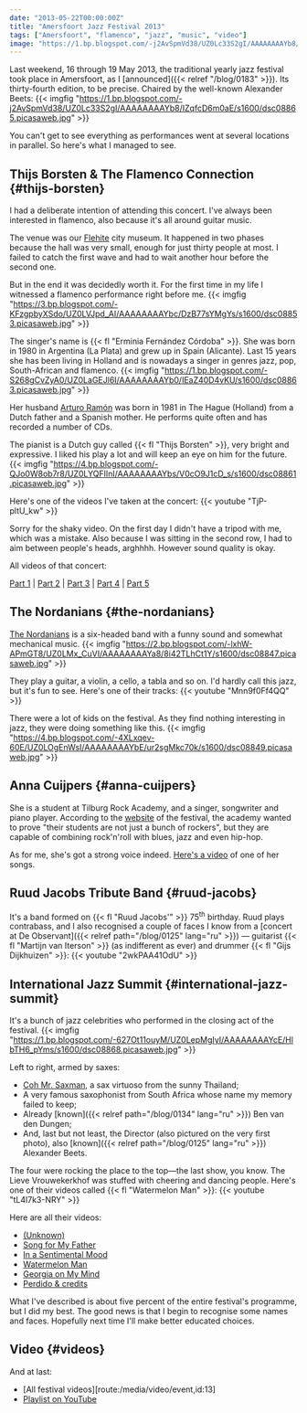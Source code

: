 ```yaml
---
date: "2013-05-22T00:00:00Z"
title: "Amersfoort Jazz Festival 2013"
tags: ["Amersfoort", "flamenco", "jazz", "music", "video"]
image: "https://1.bp.blogspot.com/-j2AvSpmVd38/UZ0Lc33S2gI/AAAAAAAAYb8/IZqfcD6m0aE/s1600/dsc08865.picasaweb.jpg"
---
```


Last weekend, 16 through 19 May 2013, the traditional yearly jazz festival took place in Amersfoort, as I [announced]({{< relref "/blog/0183" >}}). Its thirty-fourth edition, to be precise. Chaired by the well-known Alexander Beets:
{{< imgfig "https://1.bp.blogspot.com/-j2AvSpmVd38/UZ0Lc33S2gI/AAAAAAAAYb8/IZqfcD6m0aE/s1600/dsc08865.picasaweb.jpg" >}}

<!--more-->

You can't get to see everything as performances went at several locations in parallel. So here's what I managed to see.

## Thijs Borsten & The Flamenco Connection {#thijs-borsten}

I had a deliberate intention of attending this concert. I've always been interested in flamenco, also because it's all around guitar music.

The venue was our [Flehite](http://www.museumflehite.nl/) city museum. It happened in two phases because the hall was very small, enough for just thirty people at most. I failed to catch the first wave and had to wait another hour before the second one.

But in the end it was decidedly worth it. For the first time in my life I witnessed a flamenco performance right before me.
{{< imgfig "https://3.bp.blogspot.com/-KFzgpbyXSdo/UZ0LVJpd_AI/AAAAAAAAYbc/DzB77sYMgYs/s1600/dsc08853.picasaweb.jpg" >}}

The singer's name is {{< fl "Erminia Fernández Córdoba" >}}. She was born in 1980 in Argentina (La Plata) and grew up in Spain (Alicante). Last 15 years she has been living in Holland and is nowadays a singer in genres jazz, pop, South-African and flamenco.
{{< imgfig "https://1.bp.blogspot.com/-S268gCvZyA0/UZ0LaGEJl6I/AAAAAAAAYb0/IEaZ40D4vKU/s1600/dsc08863.picasaweb.jpg" >}}

Her husband [Arturo Ramón](http://www.arturoramon.com/) was born in 1981 in The Hague (Holland) from a Dutch father and a Spanish mother. He performs quite often and has recorded a number of CDs.

The pianist is a Dutch guy called {{< fl "Thijs Borsten" >}}, very bright and expressive. I liked his play a lot and will keep an eye on him for the future.
{{< imgfig "https://4.bp.blogspot.com/-QJo0W8ob7r8/UZ0LYQFIlnI/AAAAAAAAYbs/V0cO9J1cD_s/s1600/dsc08861.picasaweb.jpg" >}}

Here's one of the videos I've taken at the concert:
{{< youtube "TjP-pltU_kw" >}}

Sorry for the shaky video. On the first day I didn't have a tripod with me, which was a mistake. Also because I was sitting in the second row, I had to aim between people's heads, arghhhh. However sound quality is okay.

All videos of that concert:

[Part 1](http://www.youtube.com/watch?v=TjP-pltU_kw) |
[Part 2](http://www.youtube.com/watch?v=a62234HbSKo) |
[Part 3](http://www.youtube.com/watch?v=DuA1Zu9Gt3A) |
[Part 4](http://www.youtube.com/watch?v=QNl4-5zddic) |
[Part 5](http://www.youtube.com/watch?v=_OdibjdsXsk)

## The Nordanians {#the-nordanians}

[The Nordanians](http://www.nordanians.com/) is a six-headed band with a funny sound and somewhat mechanical music.
{{< imgfig "https://2.bp.blogspot.com/-lxhW-APmGT8/UZ0LMx_CuVI/AAAAAAAAYa8/8i42TLhCt1Y/s1600/dsc08847.picasaweb.jpg" >}}

They play a guitar, a violin, a cello, a tabla and so on. I'd hardly call this jazz, but it's fun to see. Here's one of their tracks:
{{< youtube "Mnn9f0Ff4QQ" >}}

There were a lot of kids on the festival. As they find nothing interesting in jazz, they were doing something like this.
{{< imgfig "https://4.bp.blogspot.com/-4XLxqev-60E/UZ0LOgEnWsI/AAAAAAAAYbE/ur2sgMkc70k/s1600/dsc08849.picasaweb.jpg" >}}

## Anna Cuijpers {#anna-cuijpers}

She is a student at Tilburg Rock Academy, and a singer, songwriter and piano player. According to the [website](http://www.amersfoortjazz.nl/) of the festival, the academy wanted to prove "their students are not just a bunch of rockers", but they are capable of combining rock'n'roll with blues, jazz and even hip-hop.

As for me, she's got a strong voice indeed. [Here's a video](http://www.youtube.com/watch?v=J0i2vLF6h4A) of one of her songs.

## Ruud Jacobs Tribute Band {#ruud-jacobs}

It's a band formed on {{< fl "Ruud Jacobs'" >}} 75<sup>th</sup> birthday. Ruud plays contrabass, and I also recognised a couple of faces I know from a [concert at De Observant]({{< relref path="/blog/0125" lang="ru" >}}) — guitarist {{< fl "Martijn van Iterson" >}} (as indifferent as ever) and drummer {{< fl "Gijs Dijkhuizen" >}}:
{{< youtube "2wkPAA41OdU" >}}

## International Jazz Summit {#international-jazz-summit}

It's a bunch of jazz celebrities who performed in the closing act of the festival.
{{< imgfig "https://1.bp.blogspot.com/-627Ot11ouyM/UZ0LepMgIyI/AAAAAAAAYcE/HlbTH6_pYms/s1600/dsc08868.picasaweb.jpg" >}}

Left to right, armed by saxes:

* [Coh Mr. Saxman](http://www.kohmrsaxman.com/), a sax virtuoso from the sunny Thailand;
* A very famous saxophonist from South Africa whose name my memory failed to keep;
* Already [known]({{< relref path="/blog/0134" lang="ru" >}}) Ben van den Dungen;
* And, last but not least, the Director (also pictured on the very first photo), also [known]({{< relref path="/blog/0125" lang="ru" >}}) Alexander Beets.

The four were rocking the place to the top—the last show, you know. The Lieve Vrouwekerkhof was stuffed with cheering and dancing people. Here's one of their videos called {{< fl "Watermelon Man" >}}:
{{< youtube "tL4l7k3-NRY" >}}

Here are all their videos:

* [(Unknown)](http://www.youtube.com/watch?v=ZwQ6gNszgE8)
* [Song for My Father](http://www.youtube.com/watch?v=0XVn3h6mOPI)
* [In a Sentimental Mood](http://www.youtube.com/watch?v=d0olUvfyyx4)
* [Watermelon Man](http://www.youtube.com/watch?v=tL4l7k3-NRY)
* [Georgia on My Mind](http://www.youtube.com/watch?v=uU1o6ivsg2c)
* [Perdido &amp; credits](http://www.youtube.com/watch?v=r1cSyZ_lXtw)

What I've described is about five percent of the entire festival's programme, but I did my best. The good news is that I begin to recognise some names and faces. Hopefully next time I'll make better educated choices.

## Video {#videos}

And at last:

* [All festival videos][route:/media/video/event,id:13]
* [Playlist on YouTube](http://www.youtube.com/playlist?list=PLRtML0bqZ1ineNeyAPp-7wAvCFWk2mnf9)
